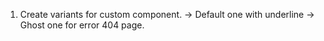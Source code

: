 <!--  -->
<!--  -->
<!--  -->
<!--  -->
<!--  -->
<!--  -->
<!--  -->
<!--  -->
<!--  -->
<!--  -->
<!--  -->
<!--  -->
<!--  -->
<!--  -->
<!--  -->
<!--  -->
<!--  -->
<!--  -->

1. Create variants for custom <Link> component.
   -> Default one with underline
   -> Ghost one for error 404 page.
